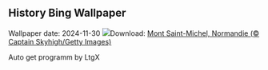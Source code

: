 ## History Bing Wallpaper
Wallpaper date: 2024-11-30
![](https://www.bing.com/th?id=OHR.MtStMichel_FR-CA3710121218_UHD.jpg&w=1000)Download: [Mont Saint-Michel, Normandie (© Captain Skyhigh/Getty Images)](https://www.bing.com/th?id=OHR.MtStMichel_FR-CA3710121218_UHD.jpg)

Auto get programm by LtgX
